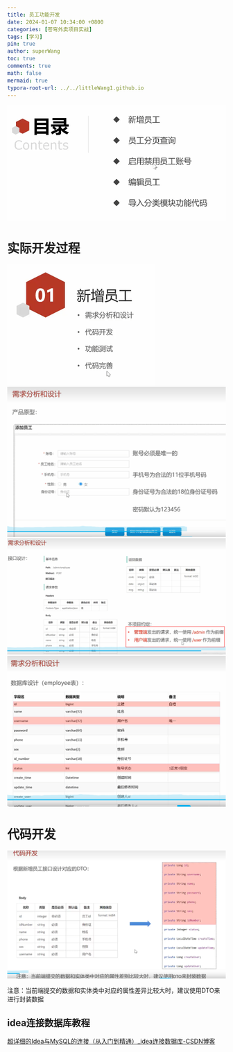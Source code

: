 ```yaml
---
title: 员工功能开发
date: 2024-01-07 10:34:00 +0800
categories: [苍穹外卖项目实战]
tags: [学习]
pin: true
author: superWang
toc: true
comments: true
math: false
mermaid: true
typora-root-url: ../../littleWang1.github.io
---
```




![image-20240107202252297](/assets/blog_res/2024-01-07-员工功能开发.assets/image-20240107202252297.png)

# 实际开发过程

<img src="/assets/blog_res/2024-01-07-员工功能开发.assets/image-20240107202525271.png" alt="image-20240107202525271" style="zoom: 50%;" />

<img src="/assets/blog_res/2024-01-07-员工功能开发.assets/image-20240107202836489.png" alt="image-20240107202836489" style="zoom:50%;" />

 

<img src="/assets/blog_res/2024-01-07-员工功能开发.assets/image-20240107203347789.png" alt="image-20240107203347789" style="zoom:50%;" />

<img src="/assets/blog_res/2024-01-07-员工功能开发.assets/image-20240107203628314.png" alt="image-20240107203628314" style="zoom: 50%;" />

# 代码开发

![image-20240107203927685](/assets/blog_res/2024-01-07-员工功能开发.assets/image-20240107203927685.png)

注意：当前端提交的数据和实体类中对应的属性差异比较大时，建议使用DTO来进行封装数据

## idea连接数据库教程

[超详细的Idea与MySQL的连接（从入门到精通）_idea连接数据库-CSDN博客](https://blog.csdn.net/Royalic/article/details/119604763)
